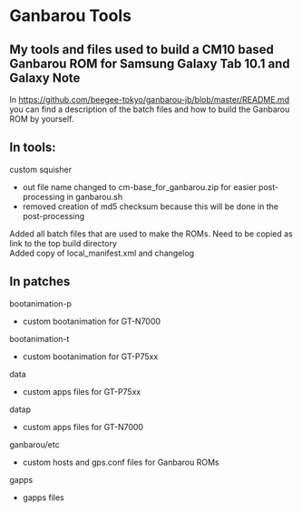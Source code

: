 Ganbarou Tools
======================================================================================================
My tools and files used to build a CM10 based Ganbarou ROM for Samsung Galaxy Tab 10.1 and Galaxy Note
------------------------------------------------------------------------------------------------------
In <https://github.com/beegee-tokyo/ganbarou-jb/blob/master/README.md> you can find a description of the batch files 
and how to build the Ganbarou ROM by yourself.    
     
In tools:
---------    
custom squisher     
- out file name changed to cm-base_for_ganbarou.zip for easier post-processing in ganbarou.sh
- removed creation of md5 checksum because this will be done in the post-processing    
    
Added all batch files that are used to make the ROMs. Need to be copied as link to the top build directory    
Added copy of local_manifest.xml and changelog    

In patches
----------
bootanimation-p
- custom bootanimation for GT-N7000

bootanimation-t
- custom bootanimation for GT-P75xx

data
- custom apps files for GT-P75xx

datap
- custom apps files for GT-N7000

ganbarou/etc
- custom hosts and gps.conf files for Ganbarou ROMs

gapps
- gapps files 
